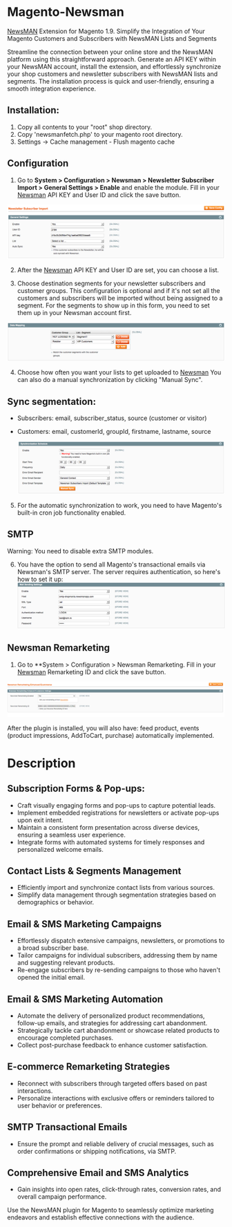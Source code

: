 # Magento-Newsman

[NewsMAN](https://www.newsman.com) Extension for Magento 1.9. Simplify the Integration of Your Magento Customers and Subscribers with NewsMAN Lists and Segments

Streamline the connection between your online store and the NewsMAN platform using this straightforward approach. Generate an API KEY within your NewsMAN account, install the extension, and effortlessly synchronize your shop customers and newsletter subscribers with NewsMAN lists and segments. The installation process is quick and user-friendly, ensuring a smooth integration experience.

## Installation: 
1. Copy all contents to your "root" shop directory.
2. Copy 'newsmanfetch.php' to your magento root directory.
3. Settings -> Cache management - Flush magento cache
		
## Configuration
1. Go to **System > Configuration > Newsman > 
Newsletter Subscriber Import > General Settings > Enable** and enable the module. Fill in your [Newsman](https://www.newsmanapp.com) API KEY and User ID and click the save button.

  ![General Settings](https://raw.githubusercontent.com/Newsman/Magento-Newsman/master/assets/general_settings.png)

2. After the [Newsman](https://www.newsmanapp.com) API KEY and User ID are set, you can choose a list.

3. Choose destination segments for your newsletter subscribers and customer groups. This configuration is optional and if it's not set all the customers and subscribers will be imported without being assigned to a segment. For the segments to show up in this form, you need to set them up in your Newsman account first.

  ![Data Mapping](https://raw.githubusercontent.com/Newsman/Magento-Newsman/master/assets/data_mapping.png)

4. Choose how often you want your lists to get uploaded to [Newsman](https://www.newsmanapp.com) You can also do a manual synchronization by clicking "Manual Sync".

## Sync segmentation:

- Subscribers: email, subscriber_status, source (customer or visitor)
- Customers: email, customerId, groupId, firstname, lastname, source

  ![Synchronization Schedule](https://raw.githubusercontent.com/Newsman/Magento-Newsman/master/assets/synchronization_schedule.png)

5. For the automatic synchronization to work, you need to have Magento's built-in cron job functionality enabled.

## SMTP

Warning: You need to disable extra SMTP modules. 

6. You have the option to send all Magento's transactional emails via Newsman's SMTP server. The server requires authentication, so here's how to set it up:
   ![Mail Sending Settings](https://raw.githubusercontent.com/Newsman/Magento-Newsman/master/assets/mail_sending_settings.png)
   
## Newsman Remarketing

1. Go to **System > Configuration > Newsman Remarketing. Fill in your [Newsman](https://www.newsmanapp.com) Remarketing ID and click the save button.

  ![Remarketing](https://raw.githubusercontent.com/Newsman/Magento-Newsman/master/assets/remarketing.png)
  
After the plugin is installed, you will also have: feed product, events (product impressions, AddToCart, purchase) automatically implemented.  

# Description

## Subscription Forms & Pop-ups:
- Craft visually engaging forms and pop-ups to capture potential leads.
- Implement embedded registrations for newsletters or activate pop-ups upon exit intent.
- Maintain a consistent form presentation across diverse devices, ensuring a seamless user experience.
- Integrate forms with automated systems for timely responses and personalized welcome emails.

## Contact Lists & Segments Management
- Efficiently import and synchronize contact lists from various sources.
- Simplify data management through segmentation strategies based on demographics or behavior.

## Email & SMS Marketing Campaigns
- Effortlessly dispatch extensive campaigns, newsletters, or promotions to a broad subscriber base.
- Tailor campaigns for individual subscribers, addressing them by name and suggesting relevant products.
- Re-engage subscribers by re-sending campaigns to those who haven't opened the initial email.

## Email & SMS Marketing Automation
- Automate the delivery of personalized product recommendations, follow-up emails, and strategies for addressing cart abandonment.
- Strategically tackle cart abandonment or showcase related products to encourage completed purchases.
- Collect post-purchase feedback to enhance customer satisfaction.

## E-commerce Remarketing Strategies
- Reconnect with subscribers through targeted offers based on past interactions.
- Personalize interactions with exclusive offers or reminders tailored to user behavior or preferences.

## SMTP Transactional Emails
- Ensure the prompt and reliable delivery of crucial messages, such as order confirmations or shipping notifications, via SMTP.

## Comprehensive Email and SMS Analytics
- Gain insights into open rates, click-through rates, conversion rates, and overall campaign performance.

Use the NewsMAN plugin for Magento to seamlessly optimize marketing endeavors and establish effective connections with the audience.